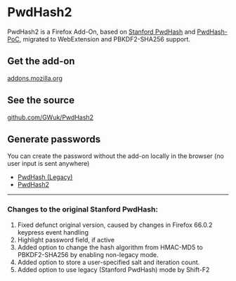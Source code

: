 # PwdHash2
PwdHash2 is a Firefox Add-On, based on [Stanford PwdHash](https://www.pwdhash.com/) and [PwdHash-PoC](https://github.com/llewelld/pwdhash-poc), migrated to WebExtension and PBKDF2-SHA256 support.

## Get the add-on 
[addons.mozilla.org](https://addons.mozilla.org/en-US/firefox/addon/pwdhash2/)

## See the source 
[github.com/GWuk/PwdHash2](https://github.com/GWuk/PwdHash2/)

## Generate passwords
You can create the password without the add-on locally in the browser (no user input is sent anywhere)
* [PwdHash (Legacy)](pwdhash/)
* [PwdHash2](pwdhash2/)

---

### Changes to the original Stanford PwdHash:
1. Fixed defunct original version, caused by changes in Firefox 66.0.2 keypress event handling
2. Highlight password field, if active
3. Added option to change the hash algorithm from HMAC-MD5 to PBKDF2-SHA256 by enabling non-legacy mode.
4. Added option to store a user-specified salt and iteration count.
5. Added option to use legacy (Stanford PwdHash) mode by Shift-F2

